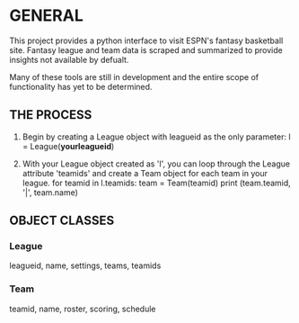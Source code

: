 # GENERAL 

This project provides a python interface to visit ESPN's fantasy basketball site. Fantasy league and team data is scraped and summarized to provide insights not available by defualt.

Many of these tools are still in development and the entire scope of functionality has yet to be determined.

## THE PROCESS
1. Begin by creating a League object with leagueid as the only parameter:
    l = League(__yourleagueid__)
    
2. With your League object created as 'l', you can loop through the League attribute 'teamids' and create a Team object for each team in your league.
    for teamid in l.teamids:
      team = Team(teamid)
      print (team.teamid, '|', team.name)

## OBJECT CLASSES
### League
leagueid, name, settings, teams, teamids
### Team
teamid, name, roster, scoring, schedule
